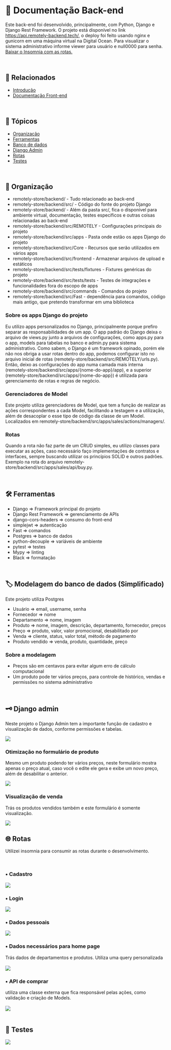 <h1>📖 Documentação Back-end</h1>
<p>Este back-end foi desenvolvido, principalmente, com Python, Django e Django Rest Framework. O projeto está disponível no link <a href="https://api.remotely-backend.tech/">https://api.remotely-backend.tech/</a>, o deploy foi feito usando nginx e gunicorn em uma máquina virtual na Digital Ocean. Para visualizar o sistema administrativo informe viewer para usuário e null0000 para senha. <a href="./readme/remotely.json" type="application/json" download="remotely.json">Baixar o Insomnia com as rotas.</a></p>

<br>

<h2>🔗 Relacionados</h2>
<ul>
<li><a href="https://github.com/dhomini-rabelo/remotely-store">Introdução</a></li>
<li><a href="https://github.com/dhomini-rabelo/remotely-store/tree/main/frontend">Documentação Front-end</a></li>
</ul>

<br>
<h2>🔗 Tópicos</h2>
<ul>
<li><a href="#organization">Organização</a></li>
<li><a href="#tools">Ferramentas</a></li>
<li><a href="#db">Banco de dados</a></li>
<li><a href="#admin">Django Admin</a></li>
<li><a href="#routes">Rotas</a></li>
<li><a href="#tests">Testes</a></li>
</ul>

<br>
<h2 id="organization">🎯 Organização</h2>

<ul>

<li>remotely-store/backend/ - Tudo relacionado ao back-end</li>
<li>remotely-store/backend/src/ - Código do fonte do projeto Django</li>
<li>remotely-store/backend/ - Além da pasta src/, fica o disponível para ambiente virtual, documentação, testes específicos e outras coisas relacionadas ao back-end</li>
<li>remotely-store/backend/src/REMOTELY - Configurações principais do projeto</li>
<li>remotely-store/backend/src/apps - Pasta onde estão os apps Django do projeto</li>
<li>remotely-store/backend/src/Core - Recursos que serão utilizados em vários apps</li>
<li>remotely-store/backend/src/frontend - Armazenar arquivos de upload e estáticos</li>
<li>remotely-store/backend/src/tests/fixtures - Fixtures genéricas do projeto</li>
<li>remotely-store/backend/src/tests/tests - Testes de integrações e funcionalidades fora do escopo de apps</li>
<li>remotely-store/backend/src/commands - Comandos do projeto</li>
<li>remotely-store/backend/src/Fast - dependência para comandos, código mais antigo, que pretendo transformar em uma biblioteca</li>

</ul>

<h3>Sobre os apps Django do projeto</h3>

<p>
Eu utilizo apps personalizados no Django, principalmente porque prefiro separar as responsabilidades de um app. O
app padrão do Django deixa o arquivo de views.py junto a arquivos de configurações, como apps.py para o app, models
para tabelas no banco e admin.py para sistema administrativo. Como sabem, o Django é um framework opinado, porém 
ele não nos obriga a usar rotas dentro do app, podemos configurar isto no arquivo inicial de rotas (remotely-store/backend/src/REMOTELY/urls.py). Então, deixo as configurações do app numa camada mais interna
(remotely-store/backend/src/apps/{nome-do-app}/app), e a superior 
(remotely-store/backend/src/apps/{nome-do-app}) é utilizada para gerenciamento de rotas e regras de negócio.
</p>

<h3>Gerenciadores de Model</h3>

<p>
Este projeto utiliza gerenciadores de Model, que tem a função de realizar as ações correspondentes
a cada Model, facilitando a testagem e a utilização, além de desacoplar o esse tipo de código da classe de um Model. 
Localizados em remotely-store/backend/src/apps/sales/actions/managers/.
</p>

<h3>Rotas</h3>

<p>
Quando a rota não faz parte de um CRUD simples, eu utilizo classes para executar as ações, caso necessário faço 
implementações de contratos e interfaces, sempre buscando utilizar os princípios SOLID e outros padrões. Exemplo na rota do arquivo remotely-store/backend/src/apps/sales/api/buy.py.
</p>


<br>
<h2 id="tools">🛠️ Ferramentas</h2>


<ul>
<li>Django => Framework principal do projeto</li>
<li>Django Rest Framework => gerenciamento de APIs</li>
<li>django-cors-headers => consumo do front-end</li>
<li>simplejwt => autenticação</li>
<li>Fast => comandos</li>
<li>Postgres => banco de dados</li>
<li>python-decouple => variáveis de ambiente</li>
<li>pytest => testes</li>
<li>Mypy => linting</li>
<li>Black => formatação</li>
</ul>

<br>
<h2 id="db">🏷️ Modelagem do banco de dados (Simplificado)</h2>
<p>Este projeto utiliza Postgres</p>

<ul>
<li>Usuário => email, username, senha</li>
<li>Fornecedor => nome</li>
<li>Departamento => nome, imagem</li>
<li>Produto => nome, imagem, descrição, departamento, fornecedor, preços</li>
<li>Preço => produto, valor, valor promocional, desabilitado por</li>
<li>Venda => cliente, status, valor total, método de pagamento</li>
<li>Produto vendido => venda, produto, quantidade, preço</li>
</ul>

<h3>Sobre a modelagem</h3>

<ul>
<li>Preços são em centavos para evitar algum erro de cálculo computacional</li>
<li>Um produto pode ter vários preços, para controle de histórico, vendas e permissões no sistema administrativo</li>
</ul>

<br>
<h2 id="admin">🗝️ Django admin</h2>
<p>Neste projeto o Django Admin tem a importante função de cadastro e visualização de dados, conforme permissões e tabelas.</p>
<img src="./readme/admin.gif" />
<br>

<h3>Otimização no formulário de produto</h3>
<p>
Mesmo um produto podendo ter vários preços, neste formulário mostra apenas o preço atual, caso você o edite ele
gera e exibe um novo preço, além de desabilitar o anterior.
</p>
<img src="./readme/admin-product.gif" />
<br>

<h3>Visualização de venda</h3>
<p>
Trás os produtos vendidos também e este formulário é somente visualização.
</p>

<img src="./readme/admin-venda.png" />


<br>
<h2 id="routes">🌐 Rotas</h2>
<p>
Utilizei insomnia para consumir as rotas durante o desenvolvimento.
</p>
<br>

<h3>• Cadastro</h3>
<img src="./readme/register.gif" />
<br>

<h3>• Login</h3>
<img src="./readme/login.gif" />
<br>

<h3>• Dados pessoais</h3>
<img src="./readme/me.gif" />
<br>

<h3>• Dados necessários para home page</h3>
<div><span>Trás dados de departamentos e produtos. Utiliza uma query personalizada</span></div>
<br>
<img src="./readme/home.gif" />
<br>

<h3>• API de comprar</h3>
<div><span>utiliza uma classe externa que fica responsável pelas ações, como validação e criação de Models.</span></div>
<br>
<img src="./readme/buy.gif" />
<br>

<br>
<h2 id="tests">🧪 Testes</h2>
<img src="./readme/pytest.png" />